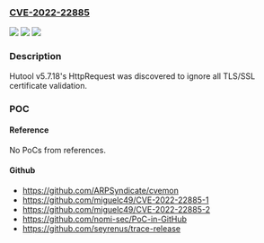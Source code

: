 ### [CVE-2022-22885](https://cve.mitre.org/cgi-bin/cvename.cgi?name=CVE-2022-22885)
![](https://img.shields.io/static/v1?label=Product&message=n%2Fa&color=blue)
![](https://img.shields.io/static/v1?label=Version&message=n%2Fa&color=blue)
![](https://img.shields.io/static/v1?label=Vulnerability&message=n%2Fa&color=brighgreen)

### Description

Hutool v5.7.18's HttpRequest was discovered to ignore all TLS/SSL certificate validation.

### POC

#### Reference
No PoCs from references.

#### Github
- https://github.com/ARPSyndicate/cvemon
- https://github.com/miguelc49/CVE-2022-22885-1
- https://github.com/miguelc49/CVE-2022-22885-2
- https://github.com/nomi-sec/PoC-in-GitHub
- https://github.com/seyrenus/trace-release

